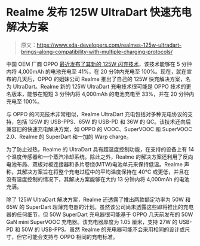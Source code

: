 # Realme 发布 125W UltraDart 快速充电解决方案

> 原文：<https://www.xda-developers.com/realmes-125w-ultradart-brings-along-compatibility-with-multiple-charging-protocols/>

中国 OEM 厂商 OPPO [最近发布了其新的 125W 闪充技术](https://www.xda-developers.com/oppo-125w-flash-charge-wired-65w-wireless-airvooc-fast-charging-technology/)，该技术能够在 5 分钟内将 4,000mAh 的电池充电至 41%，在 20 分钟内充电至 100%。现在，就在宣布的几天后，OPPO 的姐妹公司 Realme 推出了自己的 125W 快充解决方案，名为 UltraDart。Realme 新的 125W UltraDart 充电技术很可能是 OPPO 技术的更名版本，能够在短短 3 分钟内将 4,000mAh 的电池充电至 33%，并在 20 分钟内充电至 100%。

与 OPPO 的闪充技术非常相似，Realme UltraDart 充电包括对多种充电协议的支持，包括 125W 的 USB-PPS、65W 的 USB-PD 和 36W 的 QC。该技术还向后兼容旧的快速充电解决方案，如 OPPO 的 VOOC、SuperVOOC 和 SuperVOOC 2.0、Realme 的 SuperDart 和一加的 Warp charge。

为了防止过热，Realme 的 UltraDart 具有超温度控制功能，在支持的设备上有 14 个温度传感器和一个蒸汽冷却系统。除此之外，Realme 的解决方案还利用了反向电池布局、双板对板连接器和多片卷绕(MTW)电池单元来保持低温。Realme 声称，其解决方案旨在将整个充电过程中的平均温度保持在 40°C 或更低，并且在没有温度控制的情况下，其解决方案能够在大约 13 分钟内将 4,000mAh 的电池充满。

除了 125W UltraDart 解决方案，Realme 还透露了推出两款额定功率为 50W 和 65W 的 SuperDart 超薄充电器的计划。虽然该公司尚未透露这些即将推出的充电器的任何细节，但 50W SuperDart 充电器很可能基于 OPPO 几天前发布的 50W GaN mini SuperVOOC 充电器。该充电器厚度为 1.05 厘米，支持 27W 的 USB-PD 和 50W 的 USB-PPS。虽然 Realme 的充电器可能不会采用相同的设计或尺寸，但它可能会支持与 OPPO 相同的充电标准。